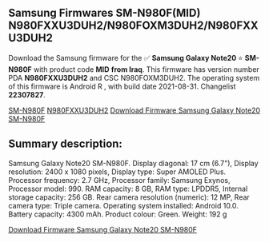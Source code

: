 <h2>Samsung Firmwares SM-N980F(MID) N980FXXU3DUH2/N980FOXM3DUH2/N980FXXU3DUH2</h2>
Download the Samsung firmware for the ✅ <strong>Samsung Galaxy Note20 </strong> ⭐ <strong>SM-N980F</strong> with product code <strong>MID</strong> <strong> from Iraq</strong>. This firmware has version number PDA <strong>N980FXXU3DUH2</strong> and CSC N980FOXM3DUH2. The operating system of this firmware is Android R , with build date 2021-08-31. Changelist <strong>22307827</strong>.


[SM-N980F](https://samfirm.shop/samsung/model/SM-N980F)
[N980FXXU3DUH2](https://samfirm.shop/samsung/pda/N980FXXU3DUH2)
[Download Firmware Samsung Galaxy Note20 SM-N980F](https://samfirm.shop/samsung/firmware/453760)
<h2>Summary description:</h2>
<p>Samsung Galaxy Note20 SM-N980F. Display diagonal: 17 cm (6.7"), Display resolution: 2400 x 1080 pixels, Display type: Super AMOLED Plus. Processor frequency: 2.7 GHz, Processor family: Samsung Exynos, Processor model: 990. RAM capacity: 8 GB, RAM type: LPDDR5, Internal storage capacity: 256 GB. Rear camera resolution (numeric): 12 MP, Rear camera type: Triple camera. Operating system installed: Android 10.0. Battery capacity: 4300 mAh. Product colour: Green. Weight: 192 g</p>


[Download Firmware Samsung Galaxy Note20 SM-N980F](https://samfirm.shop/samsung/firmware/453760)
